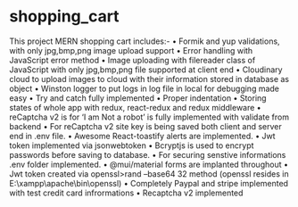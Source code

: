 # shopping_cart
This project MERN shopping cart includes:-
•	Formik and yup validations, with only jpg,bmp,png image upload support
•	Error handling with JavaScript error method
•	Image uploading with filereader class of JavaScript with only jpg,bmp,png file supported at client end
•	Cloudinary cloud to upload images to cloud with their information stored in database as object
•	Winston logger to put logs in log file in local for debugging made easy
•	Try and catch fully implemented
•	Proper indentation
•	Storing states of whole app with redux, react-redux and redux middleware
•	reCaptcha v2 is for ‘I am Not a robot’ is fully implemented with validate from backend
•	For reCaptcha v2 site key is being saved both client and server end in .env file.
•	Awesome React-toastify alerts are implemented.
•	Jwt token implemented via jsonwebtoken
•	Bcryptjs is used to encrypt passwords before saving to database.
•	For securing senstive informations .env folder implemented.
•	@mui/material forms are implanted throughout 
•	Jwt token created via openssl>rand –base64 32 method (openssl resides in E:\xampp\apache\bin\openssl)
•	Completely Paypal and stripe implemented with test credit card infrormations 
•	Recaptcha v2 implemented
